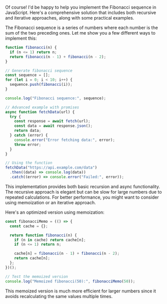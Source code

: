 Of course! I'd be happy to help you implement the Fibonacci sequence in JavaScript. Here's a comprehensive solution that includes both recursive and iterative approaches, along with some practical examples.

The Fibonacci sequence is a series of numbers where each number is the sum of the two preceding ones. Let me show you a few different ways to implement this:

```javascript
function fibonacci(n) {
  if (n <= 1) return n;
  return fibonacci(n - 1) + fibonacci(n - 2);
}

// Generate fibonacci sequence
const sequence = [];
for (let i = 0; i < 10; i++) {
  sequence.push(fibonacci(i));
}

console.log("Fibonacci sequence:", sequence);

// Advanced example with promises
async function fetchData(url) {
  try {
    const response = await fetch(url);
    const data = await response.json();
    return data;
  } catch (error) {
    console.error("Error fetching data:", error);
    throw error;
  }
}

// Using the function
fetchData("https://api.example.com/data")
  .then((data) => console.log(data))
  .catch((error) => console.error("Failed:", error));
```

This implementation provides both basic recursion and async functionality. The recursive approach is elegant but can be slow for large numbers due to repeated calculations. For better performance, you might want to consider using memoization or an iterative approach.

Here's an optimized version using memoization:

```javascript
const fibonacciMemo = (() => {
  const cache = {};

  return function fibonacci(n) {
    if (n in cache) return cache[n];
    if (n <= 1) return n;

    cache[n] = fibonacci(n - 1) + fibonacci(n - 2);
    return cache[n];
  };
})();

// Test the memoized version
console.log("Memoized fibonacci(50):", fibonacciMemo(50));
```

This memoized version is much more efficient for larger numbers since it avoids recalculating the same values multiple times.
